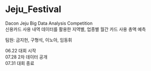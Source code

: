 # Jeju_Festival
Dacon Jeju Big Data Analysis Competition  
신용카드 사용 내역 데이터를 활용한 지역별, 업종별 월간 카드 사용 총액 예측

  
팀원: 금지헌, 구형석, 이노아, 임동휘
  

06.22 대회 시작  
07.28 2차 데이터 공개  
07.31 대회 종료
